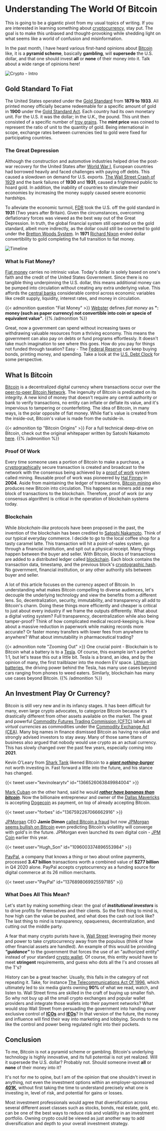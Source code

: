 # Understanding The World Of Bitcoin


This is going to be a gigantic pivot from my usual topics of writing. If you are interested in learning something about [cryptocurrency](https://en.wikipedia.org/wiki/Cryptocurrency), stay put. The goal is to make this unbiased and thought-provoking while shedding light on what seems like a world of confusion and misinformation.

In the past month, I have heard various first-hand opinions about [Bitcoin](https://https://bitcoin.org/en/) like, it is a **pyramid scheme**, basically **gambling**, will **supersede** the U.S. dollar, and that one should invest **all** or **none** of their money into it. Talk about a wide range of opinions here!

![Crypto - Intro](crypto-intro.png "Intro")

## Gold Standard To Fiat
The United States operated under the [Gold Standard](https://en.wikipedia.org/wiki/Gold_standard) from **1879 to 1933**. All printed money officially became redeemable for a specific amount of gold in **1900** under the [Gold Standard Act](https://en.wikipedia.org/wiki/Gold_Standard_Act). Each country had its own monetary unit. For the U.S. it was the dollar; in the U.K., the pound. This unit then consisted of a specific number of [troy grains](https://en.wikipedia.org/wiki/Troy_weight#:~:text=The%20only%20troy%20weight%20in,grains%20for%20an%20ounce%20avoirdupois). The **mint price** was coined to represent the ratio of unit to the quantity of gold. Being international in scope, exchange rates between currencies tied to gold were fixed for participating countries.

### The Great Depression
Although the construction and automotive industries helped drive the post-war recovery for the United States after [World War I](https://en.wikipedia.org/wiki/World_War_I), European countries had borrowed heavily and faced challenges with paying off debts. This caused a slowdown on demand for U.S. exports. [The Wall Street Crash of 1929](https://en.wikipedia.org/wiki/Wall_Street_Crash_of_1929) and the bank failures of **1930** and **1931**, caused a frightened public to hoard gold. In addition, the inability of countries to stimulate their economies by increasing the money supply caused severe economic hardships.

To alleviate the economic turmoil, [FDR](https://en.wikipedia.org/wiki/Franklin_D._Roosevelt) took the U.S. off the gold standard in **1931** (Two years after Britain). Given the circumstances, overcoming deflationary forces was viewed as the best way out of the Great Depression. In truth, the global financial system still operated on the gold standard, albeit more indirectly, as the dollar could still be converted to gold under the [Bretton Woods System](https://en.wikipedia.org/wiki/Bretton_Woods_system). In **1971** [Richard Nixon](https://en.wikipedia.org/wiki/Richard_Nixon) ended dollar convertibility to gold completing the full transition to fiat money.

![Timeline](timeline.png "Timeline")

### What Is Fiat Money?
[Fiat money](https://en.wikipedia.org/wiki/Fiat_money) carries no intrinsic value. Today's dollar is solely based on one's faith and the credit of the United States Government. Since there is no tangible thing underpinning the U.S. dollar, this means additional money can be pumped into circulation without creating any extra underlying value. This affords the [central banks](https://en.wikipedia.org/wiki/Central_bank) considerable control across economic variables like credit supply, liquidity, interest rates, and money in circulation.

{{< admonition question "Fiat Money" >}}
 [Webster](https://www.merriam-webster.com/dictionary/fiat%20money) defines _fiat money_ as **": money (such as paper currency) not convertible into coin or specie of equivalent value"**. 
{{% /admonition %}}

Great, now a government can spend without increasing taxes or withdrawing valuable resources from a thriving economy. This means the government can also pay on debts or fund programs effortlessly. It doesn't take much imagination to see where this goes. How do you pay for things not funded through taxation? Easy - The [Federal Reserve](https://en.wikipedia.org/wiki/Federal_Reserve) can keep buying bonds, printing money, and spending. Take a look at the [U.S. Debt Clock](https://www.usdebtclock.org/) for some perspective.

## What Is Bitcoin
[Bitcoin](https://en.wikipedia.org/wiki/Bitcoin) is a decentralized digital currency where transactions occur over the [peer-to-peer Bitcoin Network](https://en.wikipedia.org/wiki/Bitcoin_network). The ingenuity of Bitcoin is predicated on its integrity. A new kind of money that doesn't require any central authority or bank to verify transactions, no entity can inflate or deflate its value, and it's impervious to tampering or counterfeiting. The idea of Bitcoin, in many ways, is the polar opposite of fiat money. While fiat's value is created from the inside-out, Bitcoin's value is made from the outside-in.

{{< admonition tip "Bitcoin Origins" >}}
For a full technical deep-drive on Bitcoin, check out the original whitepaper written by Satoshi Nakamoto [here](https://bitcoin.org/bitcoin.pdf).
{{% /admonition %}}

### Proof Of Work
Every time someone uses a portion of Bitcoin to make a purchase, a [cryptographically](https://en.wikipedia.org/wiki/Cryptography) secure transaction is created and broadcast to the network with the consensus being achieved by a [proof of work](https://en.wikipedia.org/wiki/Proof_of_work) system called mining. Reusable proof of work was pioneered by [Hal Finney](https://en.wikipedia.org/wiki/Hal_Finney_(computer_scientist)) in **2004**. Aside from maintaining the ledger of transactions, [Bitcoin mining](https://www.investopedia.com/terms/b/bitcoin-mining.asp) also produces new Bitcoin into circulation. This happens as miners add a new block of transactions to the blockchain. Therefore, proof of work (or any consensus algorithm) is critical in the operation of blockchain systems today.

### Blockchain
While _blockchain-like_ protocols have been proposed in the past, the invention of the blockchain has been credited to [Satoshi Nakamoto](https://en.wikipedia.org/wiki/Satoshi_Nakamoto). Think of our typical everyday commerce. I decide to go to the local coffee shop for a tasty caramel latte. This transaction will hit a point-of-sales system, go through a financial institution, and spit out a physical receipt. Many things happen between the buyer and seller. With Bitcoin, blocks of transactions are added to a distributed ledger called [blockchain](https://en.wikipedia.org/wiki/Blockchain). Each block contains the transaction data, timestamp, and the previous block's [cryptographic hash](https://en.wikipedia.org/wiki/Cryptographic_hash_function). No government, financial institution, or any other authority sits between buyer and seller.

A lot of this article focuses on the currency aspect of Bitcoin. In understanding what makes Bitcoin compelling to diverse audiences, let's decouple the underlying technology and view the benefits from a different lens. So, decentralization, security, immutability, and transparency all add to Bitcoin's charm. Doing these things more efficiently and cheaper is critical to just about every industry if we frame the outputs differently. What about a digital voting system? Full transparency, decentralization while also being tamper-proof? Think of how complicated medical record-keeping is. How about a massive reduction in paperwork while making records more accurate? Or faster money transfers with lower fees from anywhere to anywhere? What about immutability in pharmaceutical trading?

{{< admonition note "Zooming Out" >}}
One crucial point - Blockchain is to Bitcoin what a battery is to a [Tesla](https://www.tesla.com/). Of course, this example isn't a perfect 1:1, but let's tease this out a little bit. Tesla is a brand, an idea, and by the opinion of many, the first trailblazer into the modern EV space. [Lithium-ion batteries](https://en.wikipedia.org/wiki/Lithium-ion_battery), the driving power behind the Tesla, has many use cases beyond cars ranging from phones to weed eaters. Similarly, blockchain has many use cases beyond Bitcoin.
{{% /admonition %}}

## An Investment Play Or Currency?
Bitcoin is still very new and in its infancy stages. It has been difficult for many, even large crypto advocates, to categorize Bitcoin because it's drastically different from other assets available on the market. The great and powerful [Commodity Futures Trading Commission (CFTC)](https://www.cftc.gov/Bitcoin/index.htm) labels all _virtual currencies_ as commodities under the [Commodity Exchange Act (CEA)](https://en.wikipedia.org/wiki/Commodity_Exchange_Act). Many big names in finance dismissed Bitcoin as having no value and strongly advised investors to stay away. Many of those same titans of business also argued that nobody would use crypto as an actual currency. This has slowly changed over the past few years, especially coming into **2021**. 

Kevin O'Leary from [Shark Tank](https://en.wikipedia.org/wiki/Shark_Tank) likened Bitcoin to a [**_giant nothing-burger_** ](https://www.cnbc.com/2021/01/12/kevin-oleary-on-why-he-wont-invest-in-bitcoin-btc.html) not worth investing in. Fast forward a little into the future, and his stance has changed.

{{< tweet user="kevinolearytv" id="1366526063849984004" >}}

[Mark Cuban](https://en.wikipedia.org/wiki/Mark_Cuban) on the other hand, said he would [**_rather have bananas than bitcoin_**](https://www.cnbc.com/2020/04/15/what-it-would-take-for-mark-cuban-to-change-his-mind-about-bitcoin.html). Now the billionaire entrepreneur and owner of the [Dallas Mavericks](https://en.wikipedia.org/wiki/Dallas_Mavericks) is accepting [Dogecoin](https://www.forbes.com/sites/carlieporterfield/2021/03/04/mark-cubans-dallas-mavericks-are-accepting-dogecoin-as-payment-because-we-can/?sh=1911d917677b) as payment, on top of already accepting Bitcoin.

{{< tweet user="forbes" id="1367592267066662916" >}}

[JPMorgan](https://www.jpmorganchase.com/) CEO **Jamie Dimon** [called Bitcoin a fraud](https://www.cnbc.com/2017/09/12/jpmorgan-ceo-jamie-dimon-raises-flag-on-trading-revenue-sees-20-percent-fall-for-the-third-quarter.html) but now [JPMorgan seems bullish on Bitcoin](https://markets.businessinsider.com/currencies/news/bitcoin-price-outlook-volatility-attractive-institutions-supports-price-target-jpmorgan-2021-4-1030270274) even predicting Bitcoin's volatility will converge with gold's in the future. JPMorgan even launched its own digital coin - [JPM Coin](https://www.jpmorgan.com/solutions/cib/news/digital-coin-payments) earlier this year.

{{< tweet user="Hugh_Son" id="1096003374896553984" >}}

[PayPal](https://www.paypal.com/us/home), a company that knows a thing or two about online payments, processed **3.47 billion** transactions worth a combined value of **$277 billion** in Q4 2020 alone. PayPal accepts cryptocurrency as a funding source for digital commerce at its 26 million merchants.

{{< tweet user="PayPal" id="1376898069925597185" >}}

### What Does All This Mean?
Let's start by making something clear: the goal of **_institutional investors_** is to drive profits for themselves and their clients. So the first thing to mind is, how high can the value be pushed, and what does the cash out look like? The last thing to mind is transparency, opaqueness, decentralization, and cutting out the middle party.

A fear that many crypto purists have is, [Wall Street](https://en.wikipedia.org/wiki/Wall_Street) leveraging their money and power to take cryptocurrency away from the populous (think of how other financial assets are handled). An example of this would be providing **_"guidance"_** to the government that forces the use of an "authorized entity" instead of your standard [crypto wallet](https://en.wikipedia.org/wiki/Cryptocurrency_wallet). Of course, this entity would have to meet **stringent** requirements, and guess who dots all the I's and crosses all the T's?

History can be a great teacher. Usually, this falls in the category of not repeating it. Take, for instance [The Telecommunications Act Of 1996](https://www.fcc.gov/general/telecommunications-act-1996), which ultimately led to six media giants owning **90%** of what we read, watch, and listen to. Wall Street firms are skilled in the craft of buying up smaller fish. So why not buy up all the small crypto exchanges and popular wallet providers and integrate those wallets into their payment networks? What would stop Wall Street from persuading the government into handing over exclusive control of [**ICOs**](https://en.wikipedia.org/wiki/Initial_coin_offering) and [**IEOs**](https://en.wikipedia.org/wiki/Initial_exchange_offering)? In that version of the future, the money and influence will find their way into marketing and lobbying. Sounds to me like the control and power being regulated right into their pockets.

## Conclusion
To me, Bitcoin is not a pyramid scheme or gambling. Bitcoin's underlying technology is highly innovative, and its full potential is not yet realized. Will it supersede the U.S. dollar? Probably not. Should someone invest **all** or **none** of their money into it?

It's not for me to opine, but I am of the opinion that one shouldn't invest in anything, not even the investment options within an employer-sponsored [**401K**](https://en.wikipedia.org/wiki/401(k)), without first taking the time to understand precisely what one is investing in, level of risk, and potential for gains or losses.

Most investment professionals would agree that diversification across several different asset classes such as stocks, bonds, real estate, gold, etc. can be one of the best ways to reduce risk and volatility in an investment portfolio. Owning crypto could be viewed as just another way to add diversification and depth to your overall investment strategy.
